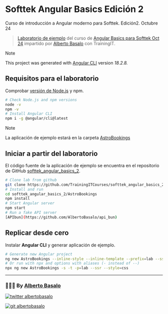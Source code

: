 # Softtek Angular Basics Edición 2

Curso de introducción a Angular moderno para Softtek. Edición2. Octubre 24

> [Laboratorio de ejemplo](https://github.com/TrainingITCourses/softtek_angular_basics_2) del curso de [Angular Basics para Softtek Oct 24](https://cursos.trainingit.es/course/view.php?id=1761) impartido por [Alberto Basalo](https://albertobasalo.dev) con TrainingIT.

> [!NOTE]
> This project was generated with [Angular CLI](https://github.com/angular/angular-cli) version _18.2.8._

## Requisitos para el laboratorio

Comprobar [versión de Node.js](https://angular.dev/reference/versions#) y npm.

```bash
# Check Node.js and npm versions
node -v
npm -v
# Install Angular CLI
npm i -g @angular/cli@latest
```

> [!NOTE]
> La aplicación de ejemplo estará en la carpeta [AstroBookings](./AstroBookings)

## Iniciar a partir del laboratorio

El código fuente de la aplicación de ejemplo se encuentra en el repositorio de GitHub [softtek_angular_basics_2](https://github.com/TrainingITCourses/softtek_angular_basics_2).

```bash
# Clone lab from github
git clone https://github.com/TrainingITCourses/softtek_angular_basics_2.git
# Install and run
cd softtek_angular_basics_2/AstroBookings
npm install
# Start Angular server
npm start
# Run a fake API server
[APIbun](https://github.com/AlbertoBasalo/api_bun)
```

## Replicar desde cero

Instalar **Angular CLI** y generar aplicación de ejemplo.

```bash
# Generate new Angular project
ng new AstroBookings --inline-style --inline-template --prefix=lab --ssr --style=css
# Or run with npx and options with aliases (- instead of --)
npx ng new AstroBookings -s -t -p=lab --ssr --style=css
```

---

<footer>
  <h3>🧑🏼‍💻 By <a href="https://albertobasalo.dev" target="blank">Alberto Basalo</a> </h3>
  <p>
    <a href="https://twitter.com/albertobasalo" target="blank">
      <img src="https://img.shields.io/twitter/follow/albertobasalo?logo=twitter&style=for-the-badge" alt="twitter albertobasalo" />
    </a>
  </p>
  <p>
    <a href="https://github.com/albertobasalo" target="blank">
      <img 
        src="https://img.shields.io/github/followers/albertobasalo?logo=github&label=profile albertobasalo&style=for-the-badge" alt="git albertobasalo" />
    </a>
  </p>
</footer>
